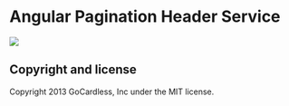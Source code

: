 # Angular Pagination Header Service

![](https://circleci.com/gh/gocardless-ng/ng-gc-meta-pagination-service.png?circle-token=:circle-token)

## Copyright and license

Copyright 2013 GoCardless, Inc under the MIT license.

